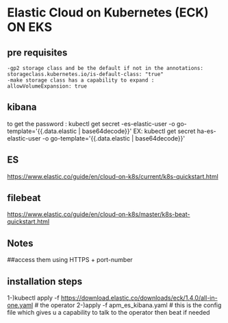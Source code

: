 #                                               Elastic Cloud on Kubernetes (ECK) ON EKS

## pre requisites
```
-gp2 storage class and be the default if not in the annotations:      storageclass.kubernetes.io/is-default-class: "true"
-make storage class has a capability to expand :  allowVolumeExpansion: true 

```


## kibana
to get the password : kubectl get secret <cluster-name>-es-elastic-user -o go-template='{{.data.elastic | base64decode}}'
EX: kubectl get secret ha-es-elastic-user -o go-template='{{.data.elastic | base64decode}}'

## ES
https://www.elastic.co/guide/en/cloud-on-k8s/current/k8s-quickstart.html

## filebeat
https://www.elastic.co/guide/en/cloud-on-k8s/master/k8s-beat-quickstart.html

## Notes
##access them using HTTPS + port-number




## installation steps
1-)kubectl apply -f https://download.elastic.co/downloads/eck/1.4.0/all-in-one.yaml  # the operator
2-)apply -f apm_es_kibana.yaml  # this is the config file which gives u a capability to talk to the operator 
then beat if needed 
